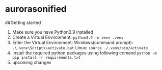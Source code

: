 # aurorasonified

##Getting started

1. Make sure you have Python3.9 installed
2. Create a Virtual Environment:
    `python3.9 -m venv .venv`
3. Enter the Virtual Environment:
    Windows(command prompt): `.\.venv\Scripts\activate.bat`
    Linux: `source ./.venv/bin/activate`
3. Install the required python packages using following comand
    `python -m pip install -r requirements.txt`
4. upcoming changes

